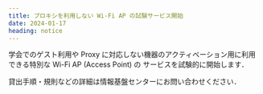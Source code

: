 ```yaml
---
title: プロキシを利用しない Wi-Fi AP の試験サービス開始
date: 2024-01-17
heading: notice
---
```


学会でのゲスト利用や Proxy に対応しない機器のアクティベーション用に利用できる特別な Wi-Fi AP (Access Point) の
サービスを試験的に開始します．

貸出手順・規則などの詳細は情報基盤センターにお問い合わせください．
